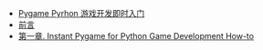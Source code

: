 +   [Pygame Pyrhon 游戏开发即时入门](README.md)
+   [前言](ins-pygm-py-gm-dev_0.md)
+   [第一章. Instant Pygame for Python Game Development How-to](ins-pygm-py-gm-dev_1.md)
